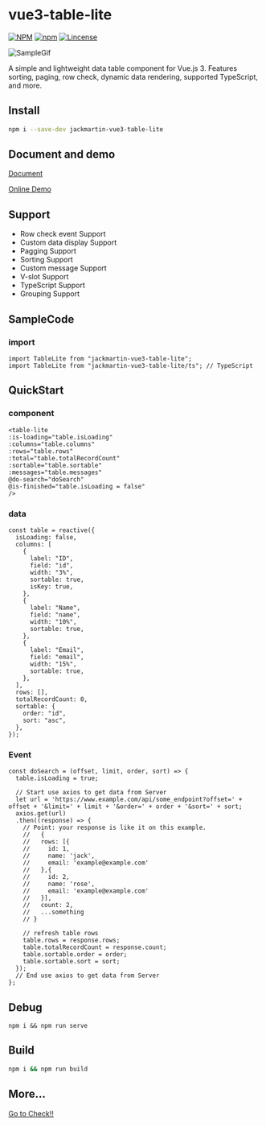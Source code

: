 # vue3-table-lite

[![NPM](https://img.shields.io/npm/v/jackmartin-vue3-table-lite)](https://www.npmjs.com/package/jackmartin-vue3-table-lite)
[![npm](https://img.shields.io/npm/dm/jackmartin-vue3-table-lite)](https://www.npmjs.com/package/jackmartin-vue3-table-lite)
[![Lincense](https://img.shields.io/github/license/martinjack/vue3-table-lite)](https://github.com/martinjack/vue3-table-lite/blob/master/LICENSE) 

![SampleGif](https://linmasahiro.github.io/vue3-table-lite/sample.gif)

A simple and lightweight data table component for Vue.js 3. Features sorting, paging, row check, dynamic data rendering, supported TypeScript, and more.

## Install
```sh
npm i --save-dev jackmartin-vue3-table-lite
```

## Document and demo

[Document](https://vue3-lite-table.vercel.app/)

[Online Demo](https://vue3-lite-table.vercel.app/simple-examples)

## Support

+ Row check event Support
+ Custom data display Support
+ Pagging Support
+ Sorting Support
+ Custom message Support
+ V-slot Support
+ TypeScript Support
+ Grouping Support

## SampleCode

### import
    import TableLite from "jackmartin-vue3-table-lite";
    import TableLite from "jackmartin-vue3-table-lite/ts"; // TypeScript

## QuickStart
### component
    <table-lite
    :is-loading="table.isLoading"
    :columns="table.columns"
    :rows="table.rows"
    :total="table.totalRecordCount"
    :sortable="table.sortable"
    :messages="table.messages"
    @do-search="doSearch"
    @is-finished="table.isLoading = false"
    />
  ></table-lite>

### data
    const table = reactive({
      isLoading: false,
      columns: [
        {
          label: "ID",
          field: "id",
          width: "3%",
          sortable: true,
          isKey: true,
        },
        {
          label: "Name",
          field: "name",
          width: "10%",
          sortable: true,
        },
        {
          label: "Email",
          field: "email",
          width: "15%",
          sortable: true,
        },
      ],
      rows: [],
      totalRecordCount: 0,
      sortable: {
        order: "id",
        sort: "asc",
      },
    });

### Event
    const doSearch = (offset, limit, order, sort) => {
      table.isLoading = true;

      // Start use axios to get data from Server
      let url = 'https://www.example.com/api/some_endpoint?offset=' + offset + '&limit=' + limit + '&order=' + order + '&sort=' + sort;
      axios.get(url)
      .then((response) => {
        // Point: your response is like it on this example.
        //   {
        //   rows: [{
        //     id: 1,
        //     name: 'jack',
        //     email: 'example@example.com'
        //   },{
        //     id: 2,
        //     name: 'rose',
        //     email: 'example@example.com'
        //   }],
        //   count: 2,
        //   ...something
        // }
        
        // refresh table rows
        table.rows = response.rows;
        table.totalRecordCount = response.count;
        table.sortable.order = order;
        table.sortable.sort = sort;
      });
      // End use axios to get data from Server
    };

## Debug
```ssh
npm i && npm run serve
```

## Build
```sh
npm i && npm run build
```

## More...
[Go to Check!!](https://vue3-lite-table.vercel.app/usage#defMode)